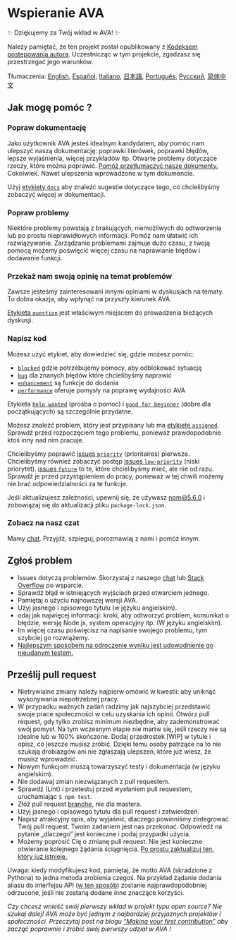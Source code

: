 # Wspieranie AVA

✨ Dziękujemy za Twój wkład w AVA! ✨

Należy pamiętać, że ten projekt został opublikowany z [Kodeksem postępowania autora](code-of-conduct.md). Uczestnicząc w tym projekcie, zgadzasz się przestrzegać jego warunków.

Tłumaczenia: [English](https://github.com/avajs/ava/blob/master/contributing.md), [Español](https://github.com/avajs/ava-docs/blob/master/es_ES/contributing.md), [Italiano](https://github.com/avajs/ava-docs/blob/master/it_IT/contributing.md), [日本語](https://github.com/avajs/ava-docs/blob/master/ja_JP/contributing.md), [Português](https://github.com/avajs/ava-docs/blob/master/pt_BR/contributing.md), [Русский](https://github.com/avajs/ava-docs/blob/master/ru_RU/contributing.md), [简体中文](https://github.com/avajs/ava-docs/blob/master/zh_CN/contributing.md)

## Jak mogę pomóc ?

### Popraw dokumentację

Jako użytkownik AVA jesteś idealnym kandydatem, aby pomóc nam ulepszyć naszą dokumentację: poprawki literówek, poprawki błędów, lepsze wyjaśnienia, więcej przykładów itp. Otwarte problemy dotyczące rzeczy, które można poprawić. [Pomóż przetłumaczyć nasze dokumenty.](https://github.com/avajs/ava-docs) Cokolwiek. Nawet ulepszenia wprowadzone w tym dokumencie.

Użyj [etykiety `docs`](https://github.com/avajs/ava/labels/docs) aby znaleźć sugestie dotyczące tego, co chcielibyśmy zobaczyć więcej w dokumentacji.

### Popraw problemy

Niektóre problemy powstają z brakujących, niemożliwych do odtworzenia lub po prostu nieprawidłowych informacji. Pomóż nam ułatwić ich rozwiązywanie. Zarządzanie problemami zajmuje dużo czasu, z twoją pomocą możemy poświęcić więcej czasu na naprawianie błędów i dodawanie funkcji.

### Przekaż nam swoją opinię na temat problemów

Zawsze jesteśmy zainteresowani innymi opiniami w dyskusjach na tematy. To dobra okazja, aby wpłynąć na przyszły kierunek AVA.

[Etykieta `question`](https://github.com/avajs/ava/labels/question) jest właściwym miejscem do prowadzenia bieżących dyskusji.

### Napisz kod

Możesz użyć etykiet, aby dowiedzieć się, gdzie możesz pomóc:

* [`blocked`](https://github.com/avajs/ava/labels/blocked) gdzie potrzebujemy pomocy, aby odblokować sytuację
* [`bug`](https://github.com/avajs/ava/labels/bug) dla znanych błędów które chcielibyśmy naprawić
* [`enhancement`](https://github.com/avajs/ava/labels/enhancement) są funkcje do dodania
* [`performance`](https://github.com/avajs/ava/labels/performance) oferuje pomysły na poprawę wydajności AVA

Etykieta [`help wanted`](https://github.com/avajs/ava/labels/help%20wanted) (prośba o pomoc) i [`good for beginner`](https://github.com/avajs/ava/labels/good%20for%20beginner) (dobre dla początkujących) są szczególnie przydatne.

Możesz znaleźć problem, który jest przypisany lub ma [etykietę `assigned`](https://github.com/avajs/ava/labels/assigned). Sprawdź przed rozpoczęciem tego problemu, ponieważ prawdopodobnie ktoś inny nad nim pracuje.

Chcielibyśmy poprawić [issues `priority`](https://github.com/avajs/ava/labels/priority) (prioritaires) pierwsze. Chcielibyśmy również zobaczyć postęp [issues `low-priority`](https://github.com/avajs/ava/labels/low%20priority) (niski priorytet). [issues `future`](https://github.com/avajs/ava/labels/future) to te, które chcielibyśmy mieć, ale nie od razu. Sprawdź je przed przystąpieniem do pracy, ponieważ w tej chwili możemy nie brać odpowiedzialności za te funkcje.

Jeśli aktualizujesz zależności, upewnij się, że używasz npm@5.6.0 i zobowiązaj się do aktualizacji pliku `package-lock.json`.

### Zobacz na nasz czat

Mamy [chat](https://spectrum.chat/ava). Przyjdź, szpieguj, porozmawiaj z nami i pomóż innym.

## Zgłoś problem

- Issues dotyczą problemów. Skorzystaj z naszego [chat](https://spectrum.chat/ava) lub [Stack Overflow](https://stackoverflow.com/questions/tagged/ava) po wsparcie.
- Sprawdź błąd w istniejących wyjściach przed otwarciem jednego.
- Pamiętaj o użyciu najnowszej wersji AVA.
- Użyj jasnego i opisowego tytułu (w języku angielskim).
- odaj jak najwięcej informacji: kroki, aby odtworzyć problem, komunikat o błędzie, wersję Node.js, system operacyjny itp. (W języku angielskim).
- Im więcej czasu poświęcisz na napisanie swojego problemu, tym szybciej go rozwiążemy.
- [Najlepszym sposobem na odroczenie wyniku jest udowodnienie go nieudanym testem.](https://twitter.com/sindresorhus/status/579306280495357953)

## Prześlij pull request

- Nietrywialne zmiany należy najpierw omówić w kwestii: aby uniknąć wykonywania niepotrzebnej pracy.
- W przypadku ważnych zadań radzimy jak najszybciej przedstawić swoje prace społeczności w celu uzyskania ich opinii. Otwórz pull request, gdy tylko zrobisz minimum niezbędne, aby zademonstrować swój pomysł. Na tym wczesnym etapie nie martw się, jeśli rzeczy nie są idealne lub w 100% skończone. Dodaj przedrostek [WIP] w tytule i opisz, co jeszcze musisz zrobić. Dzięki temu osoby patrzące na to nie szukają drobiazgów ani nie zgłaszają ulepszeń, które już wiesz, że musisz wprowadzić.
- Nowym funkcjom muszą towarzyszyć testy i dokumentacja (w języku angielskim).
- Nie dodawaj zmian niezwiązanych z pull requestem.
- Sprawdź (Lint) i przetestuj przed wysłaniem pull requestem, uruchamiając `$ npm test`.
- Złóż pull request [branche](https://github.com/dchelimsky/rspec/wiki/Topic-Branches), nie dla mastera.
- Użyj jasnego i opisowego tytułu dla pull request i zatwierdzeń.
- Napisz atrakcyjny opis, aby wyjaśnić, dlaczego powinniśmy zintegrować Twój pull request. Twoim zadaniem jest nas przekonać. Odpowiedź na pytanie „dlaczego” jest konieczne i podaj przypadki użycia.
- Możemy poprosić Cię o zmianę pull request. Nie jest konieczne otwieranie kolejnego żądania ściągnięcia. [Po prostu zaktualizuj ten, który już istnieje.](https://github.com/RichardLitt/knowledge/blob/master/github/amending-a-commit-guide.md)

Uwaga: kiedy modyfikujesz kod, pamiętaj, że motto AVA (skradzione z Pythona) to jedna metoda zrobienia czegoś. Na przykład żądanie dodania aliasu do interfejsu API ([w ten sposób](https://github.com/avajs/ava/pull/663)) zostanie najprawdopodobniej odrzucone, jeśli nie zostaną dodane inne znaczące korzyści.

*Czy chcesz wnieść swój pierwszy wkład w projekt typu open source? Nie szukaj dalej! AVA może być jednym z najbardziej przyjaznych projektów i społeczności. Przeczytaj post na blogu ["Making your first contribution"](https://medium.com/@vadimdemedes/making-your-first-contribution-de6576ddb190) aby zacząć poprawnie i zrobić swój pierwszy udział w AVA !*
